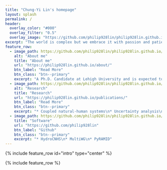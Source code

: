 ```yaml
---
title: "Chung-Yi Lin's homepage"
layout: splash
permalink: /
header:
  overlay_color: "#000"
  overlay_filter: "0.5"
  overlay_image: "https://github.com/philip928lin/philip928lin.github.io/blob/main/images/title_header.png?raw=true"
excerpt: "The world is complex but we embrace it with passion and patient."
feature_row:
  - image_path: https://github.com/philip928lin/philip928lin.github.io/blob/main/images/title_me.jpg?raw=true
    alt: "About me"
    title: "About me"
    url: "https://philip928lin.github.io/about/"
    btn_label: "Read More"
    btn_class: "btn--primary"
    excerpt: "A Ph.D. Candidate at Lehigh University and is expected to graduate in Dec 2022."
  - image_path: https://github.com/philip928lin/philip928lin.github.io/blob/main/images/title_research.jpg?raw=true
    alt: "Research"
    title: "Research"
    url: "https://philip928lin.github.io/publications/"
    btn_label: "Read More"
    btn_class: "btn--primary"
    excerpt: "* Coupled natural-human systems\n* Uncertainty analysis\n* Cyber-physical risks assessment\n* Agent-based modeling"
  - image_path: https://github.com/philip928lin/philip928lin.github.io/blob/main/images/title_software.png?raw=true
    title: "Software"
    url: "https://github.com/philip928lin"
    btn_label: "Github"
    btn_class: "btn--primary"
    excerpt: "* HydroCNHS\n* MultiWG\n* PyRAMID"
---
```


{% include feature_row id="intro" type="center" %}

{% include feature_row %}
